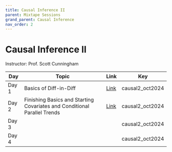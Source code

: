 ```yaml
---
title: Causal Inference II
parent: Mixtape Sessions
grand_parent: Causal Inference
nav_order: 2
---
```


# Causal Inference II

Instructor: Prof. Scott Cunningham

| Day   | Topic                                                                    | Link                                            | Key             |
| ----- | ------------------------------------------------------------------------ | ----------------------------------------------- | --------------- |
| Day 1 | Basics of Diff-in-Diff                                                   | [Link](https://vimeo.com/1021345307?share=copy) | causal2_oct2024 |
| Day 2 | Finishing Basics and Starting Covariates and Conditional Parallel Trends | [Link](https://vimeo.com/1022085472?share=copy) | causal2_oct2024 |
| Day 3 |                                                                          |                                                 | causal2_oct2024 |
| Day 4 |                                                                          |                                                 | causal2_oct2024 |
  